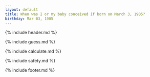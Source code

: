 ```yaml
---
layout: default
title: When was I or my baby conceived if born on March 3, 1905?
birthday: Mar 03, 1905
---
```


{% include header.md %}

{% include guess.md %}

{% include calculate.md %}

{% include safety.md %}

{% include footer.md %}



